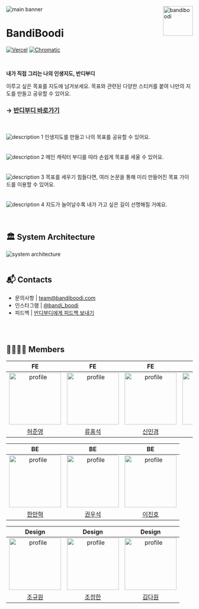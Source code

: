 <img src="https://github.com/depromeet/amazing3-fe/assets/112946860/c0a61fb6-372b-4100-a647-843dd0dd07d8" alt="main banner" />

<img src="https://github.com/depromeet/amazing3-fe/assets/112946860/66b911fa-38a9-438c-89d4-034e44dc0b23" alt="bandiboodi" align="right" height="80" />

# BandiBoodi

[![Vercel](https://therealsujitk-vercel-badge.vercel.app/?app=amazing3-fe&style=flat)](https://github.com/depromeet/amazing3-fe/actions) [![Chromatic](https://github.com/depromeet/amazing3-fe/actions/workflows/chromatic.yml/badge.svg)](https://github.com/depromeet/amazing3-fe/actions/workflows/chromatic.yml)

<br />

**내가 직접 그리는 나의 인생지도, 반디부디**

이루고 싶은 목표를 지도에 남겨보세요. 목표와 관련된 다양한 스티커를 붙여 나만의 지도를 만들고 공유할 수 있어요.

### → [반디부디 바로가기](https://www.bandiboodi.com/)

<br />
<br />

<img src="https://github.com/depromeet/amazing3-fe/assets/112946860/62bf8f1c-7213-46a1-8af6-2370c2999e1a" alt="description 1" />
인생지도를 만들고 나의 목표를 공유할 수 있어요.

<br />
<br />
<br />

<img src="https://github.com/depromeet/amazing3-fe/assets/112946860/7481bf1c-000e-4396-9ffd-ce21f84d2cef" alt="description 2" />
메인 캐릭터 부디를 따라 손쉽게 목표를 세울 수 있어요.

<br />
<br />
<br />

<img src="https://github.com/depromeet/amazing3-fe/assets/112946860/5b257e30-4fe1-4f81-bb04-9fbd63a30994" alt="description 3" />
목표를 세우기 힘들다면, 여러 논문을 통해 미리 만들어진 목표 가이드를 이용할 수 있어요.

<br />
<br />
<br />

<img src="https://github.com/depromeet/amazing3-fe/assets/112946860/301f1277-5c23-4e89-bd25-44cf5703398b" alt="description 4" />
지도가 늘어날수록 내가 가고 싶은 길이 선명해질 거예요.

<br />
<br />
<br />

## 🏛️ System Architecture

<img src="https://github.com/depromeet/amazing3-fe/assets/112946860/0361ee81-e60d-400e-8a47-3f32722eb2a6" alt="system architecture" />

<br />
<br />

## 📬 Contacts

- 문의사항 | [team@bandiboodi.com](mailto:team@bandiboodi.com)
- 인스타그램 | [@bandi_boodi](https://www.instagram.com/bandi_boodi/)
- 피드백 | [반디부디에게 피드백 보내기](https://docs.google.com/forms/d/e/1FAIpQLSeqBJ8zgFwM6csrKlF_FP56SSWhIJJSlqbBFt_q60jzS7p5MA/viewform)

<br />
<br />

## 👨‍👩‍👧‍👦 Members

| FE | FE | FE |  FE |
| :---: | :---: | :---: |  :---: |
| <a href="https://github.com/hjy0951"><img src="https://avatars.githubusercontent.com/u/45158550?v=4" alt="profile" width="140" height="140"></a> | <a href="https://github.com/deepbig"><img src="https://avatars.githubusercontent.com/u/34956359?v=4" alt="profile" width="140" height="140"></a> | <a href="https://github.com/minkyung00"><img src="https://avatars.githubusercontent.com/u/80238096?v=4" alt="profile" width="140" height="140"></a> | <a href="https://github.com/Doeunnkimm"><img src="https://avatars.githubusercontent.com/u/112946860?v=4" alt="profile" width="140" height="140"></a> | 
| [허준영](https://github.com/hjy0951) | [류홍석](https://github.com/deepbig) | [신민경](https://github.com/minkyung00) |  [김도은](https://github.com/Doeunnkimm) |

| BE | BE | BE |
| :---: | :---: | :---: |
| <a href="https://github.com/ManHyuk"><img src="https://avatars.githubusercontent.com/u/11765448?v=4" alt="profile" width="140" height="140"></a> | <a href="https://github.com/egg528"><img src="https://avatars.githubusercontent.com/u/62459196?v=4" alt="profile" width="140" height="140"></a> | <a href="https://github.com/binary-ho"><img src="https://avatars.githubusercontent.com/u/71186266?v=4" alt="profile" width="140" height="140"></a> |
| [한만혁](https://github.com/ManHyuk) | [권우석](https://github.com/egg528) | [이진호](https://github.com/binary-ho) |

| Design | Design| Design |
| :---: | :---: | :---: |
| <a href="https://www.behance.net/ku_oni"><img src="https://mir-s3-cdn-cf.behance.net/user/230/757a7f616212273.648282d296b12.jpg" alt="profile" width="140" height="140"></a> | <a href="https://www.behance.net/823dear"><img src="https://a5.behance.net/df20f7e465686bded558cd59cbf030a98a4e1bf2/img/profile/avatars/zoom-230.png?cb=264615658" alt="profile" width="140" height="140"></a> | <a href="https://www.behance.net/dawon0914c21d"><img src="https://mir-s3-cdn-cf.behance.net/user/230/06a70e399397047.647ecdd47d46e.jpg" alt="profile" width="140" height="140"></a> | 
| [조규원](https://www.behance.net/ku_oni) | [조정한](https://www.behance.net/823dear) | [김다원](https://www.behance.net/dawon0914c21d) |
